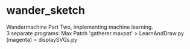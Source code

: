 # wander_sketch
Wandermachine Part Two, implementing machine learning. <br />
3 separate programs: Max Patch 'gatherer.maxpat' > LearnAndDraw.py (magenta) > displaySVGs.py
